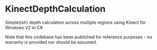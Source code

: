# KinectDepthCalculation
Simple(ish) depth calculation across multiple regions using Kinect for Windows V2 in C#

Note that this codebase has been published for reference purposes - no warranty is provided nor should be assumed.

